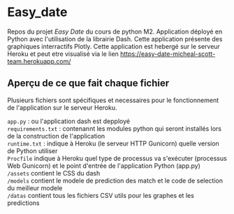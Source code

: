 # Easy_date
Repos du projet *Easy Date* du cours de python M2. Application déployé en Python avec l'utilisation de la librairie Dash. Cette application présente des graphiques interractifs Plotly. 
Cette application est hebergé sur le serveur Heroku et peut etre visualisé via le lien https://easy-date-micheal-scott-team.herokuapp.com/

## Aperçu de ce que fait chaque fichier
Plusieurs fichiers sont spécifiques et necessaires pour le fonctionnement de l'application sur le serveur Heroku. 

`app.py` : ou l'application dash est depployé <br>
`requirements.txt` : contenannt les modules python qui seront installés lors de la construction de l'application <br>
`runtime.txt` : indique à Heroku (le serveur HTTP Gunicorn) quelle version de Python utiliser <br>
`Procfile` indique à Heroku quel type de processus va s'exécuter (processus Web Gunicorn) et le point d'entrée de l'application Python (app.py) <br>
`/assets` contient le CSS du dash <br>
`/models` contient le modele de prediction des match et le code de selection du meilleur modele <br>
`/datas` contient tous les fichiers CSV utils pour les graphes et les predictions
